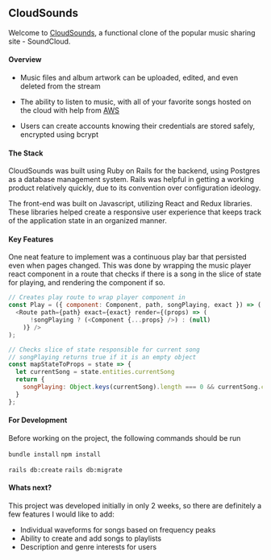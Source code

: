 ## CloudSounds

 Welcome to [CloudSounds](https://cloudsounds.herokuapp.com/#/), a functional clone of the popular music sharing site - SoundCloud.


#### Overview

 * Music files and album artwork can be uploaded, edited, and even deleted from the stream

 * The ability to listen to music, with all of your favorite songs hosted on the cloud with help from [AWS](https://aws.amazon.com/)


 * Users can create accounts knowing their credentials are stored safely, encrypted using bcrypt


#### The Stack
CloudSounds was built using Ruby on Rails for the backend, using Postgres as a database management system. Rails was helpful in getting a working product relatively quickly, due to its convention over configuration ideology.

The front-end was built on Javascript, utilizing React and Redux libraries. These libraries helped create a responsive user experience that keeps track of the application state in an organized manner.

#### Key Features

One neat feature to implement was a continuous play bar that persisted even when pages changed. This was done by wrapping the music player react component in a route that checks if there is a song in the slice of state for playing, and rendering the component if so.


```javascript
// Creates play route to wrap player component in
const Play = ({ component: Component, path, songPlaying, exact }) => (
  <Route path={path} exact={exact} render={(props) => (
      !songPlaying ? (<Component {...props} />) : (null)
    )} />
);

// Checks slice of state responsible for current song
// songPlaying returns true if it is an empty object
const mapStateToProps = state => {
  let currentSong = state.entities.currentSong
  return {
    songPlaying: Object.keys(currentSong).length === 0 && currentSong.constructor === Object
  }
};
```


#### For Development

Before working on the project, the following commands should be run

`bundle install`
`npm install`

`rails db:create`
`rails db:migrate`

#### Whats next?
 This project was developed initially in only 2 weeks, so there are definitely a few features I would like to add:
 * Individual waveforms for songs based on frequency peaks
 * Ability to create and add songs to playlists
 * Description and genre interests for users

